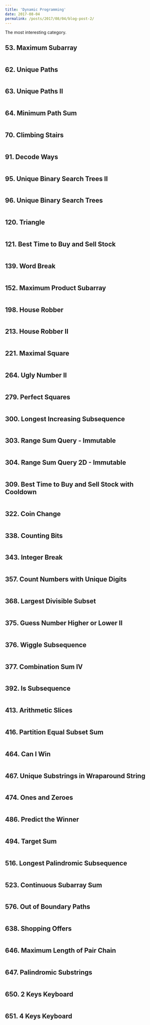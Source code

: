 ```yaml
---
title: 'Dynamic Programming'
date: 2017-08-04
permalink: /posts/2017/08/04/blog-post-2/
---
```


The most interesting category. 

## 53. Maximum Subarray
<pre>
</pre>

## 62. Unique Paths
<pre>
</pre>

## 63. Unique Paths II
<pre>
</pre>

## 64. Minimum Path Sum
<pre>
</pre>

## 70. Climbing Stairs
<pre>
</pre>

## 91. Decode Ways
<pre>
</pre>

## 95. Unique Binary Search Trees II
<pre>
</pre>

## 96. Unique Binary Search Trees
<pre>
</pre>

## 120. Triangle
<pre>
</pre>

## 121. Best Time to Buy and Sell Stock
<pre>
</pre>

## 139. Word Break
<pre>
</pre>

## 152. Maximum Product Subarray
<pre>
</pre>

## 198. House Robber
<pre>
</pre>

## 213. House Robber II
<pre>
</pre>

## 221. Maximal Square
<pre>
</pre>

## 264. Ugly Number II
<pre>
</pre>

## 279. Perfect Squares
<pre>
</pre>

## 300. Longest Increasing Subsequence
<pre>
</pre>

## 303. Range Sum Query - Immutable
<pre>
</pre>

## 304. Range Sum Query 2D - Immutable
<pre>
</pre>

## 309. Best Time to Buy and Sell Stock with Cooldown
<pre>
</pre>

## 322. Coin Change
<pre>
</pre>

## 338. Counting Bits
<pre>
</pre>

## 343. Integer Break
<pre>
</pre>

## 357. Count Numbers with Unique Digits
<pre>
</pre>

## 368. Largest Divisible Subset
<pre>
</pre>

## 375. Guess Number Higher or Lower II
<pre>
</pre>

## 376. Wiggle Subsequence
<pre>
</pre>

## 377. Combination Sum IV
<pre>
</pre>

## 392. Is Subsequence
<pre>
</pre>

## 413. Arithmetic Slices
<pre>
</pre>

## 416. Partition Equal Subset Sum
<pre>
</pre>

## 464. Can I Win
<pre>
</pre>

## 467. Unique Substrings in Wraparound String
<pre>
</pre>

## 474. Ones and Zeroes
<pre>
</pre>

## 486. Predict the Winner
<pre>
</pre>

## 494. Target Sum
<pre>
</pre>

## 516. Longest Palindromic Subsequence
<pre>
</pre>

## 523. Continuous Subarray Sum
<pre>
</pre>

## 576. Out of Boundary Paths
<pre>
</pre>

## 638. Shopping Offers
<pre>
</pre>

## 646. Maximum Length of Pair Chain
<pre>
</pre>

## 647. Palindromic Substrings
<pre>
</pre>

## 650. 2 Keys Keyboard
<pre>
</pre>

## 651. 4 Keys Keyboard
<pre>
</pre>

